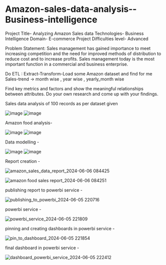 # Amazon-sales-data-analysis--Business-intelligence

Project Title- Analyzing Amazon Sales data
Technologies- Business Intelligence
Domain- E-commerce
Project Difficulties level- Advanced

Problem Statement:
Sales management has gained importance to meet increasing competition and the need
for improved methods of distribution to reduce cost and to increase profits. Sales
management today is the most important function in a commercial and business
enterprise.

Do ETL : Extract-Transform-Load some Amazon dataset and find for me
Sales-trend -> month wise , year wise , yearly_month wise

Find key metrics and factors and show the meaningful relationships between attributes.
Do your own research and come up with your findings.

Sales data analysis of 100 records as per dataset given

![image](https://user-images.githubusercontent.com/69358581/211725539-8990f5dc-db34-4169-960c-dd6c0bb22fea.png)
![image](https://github.com/user-attachments/assets/05d39b12-580d-4e41-af6f-353d4930f9b3)

Amazon food analysis- 

![image](https://user-images.githubusercontent.com/69358581/211725873-eee9c9f8-ad27-4259-9b35-8ee86a767883.png)
![image](https://github.com/user-attachments/assets/b3846411-407c-40a8-bab8-a0974ba3718d)


Data modelling -

![image](https://user-images.githubusercontent.com/69358581/211725999-78cd754f-ac79-4f0b-aca1-3a64046b2f15.png)
![image](https://github.com/user-attachments/assets/d6ab2fb5-34db-4545-9694-4dbe4b749989)


Report creation - 

![amazon_sales_data_report_2024-06-06 084425](https://github.com/krishnan5307/Amazon-sales-data-analysis--Business-intelligence/assets/69358581/34e3f617-4801-407f-b030-12bc6b568737)

![amazon food sales report_2024-06-06 084251](https://github.com/krishnan5307/Amazon-sales-data-analysis--Business-intelligence/assets/69358581/db796dff-1022-4352-b646-0a65215cf40d)

publishing report to powerbi service -

![publishing_to_powerbi_2024-06-05 220716](https://github.com/krishnan5307/Amazon-sales-data-analysis--Business-intelligence/assets/69358581/b856a2f0-eab6-42cf-814d-f85d4157b8e1)

powerbi service - 

![powerbi_service_2024-06-05 221809](https://github.com/krishnan5307/Amazon-sales-data-analysis--Business-intelligence/assets/69358581/af6bc418-6ce5-42c1-8b9e-77c878e9e733)

pinning and creating dashboards in powerbi service - 

![pin_to_dashboard_2024-06-05 221854](https://github.com/krishnan5307/Amazon-sales-data-analysis--Business-intelligence/assets/69358581/acdcd0dc-5857-4f26-a333-77c90e8c2047)

final dashboard in powerbi service -

![dashboard_powerbi_service_2024-06-05 222412](https://github.com/krishnan5307/Amazon-sales-data-analysis--Business-intelligence/assets/69358581/dd6c4430-da49-46bf-9e6a-4891d058a6a2)




